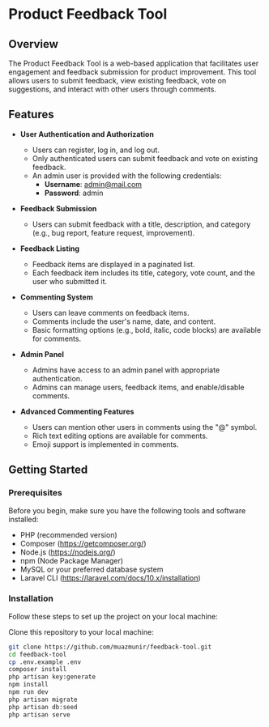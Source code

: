 # Product Feedback Tool

## Overview

The Product Feedback Tool is a web-based application that facilitates user engagement and feedback submission for product improvement. This tool allows users to submit feedback, view existing feedback, vote on suggestions, and interact with other users through comments.

## Features

- **User Authentication and Authorization**
  - Users can register, log in, and log out.
  - Only authenticated users can submit feedback and vote on existing feedback.
  - An admin user is provided with the following credentials:
    - **Username**: admin@mail.com
    - **Password**: admin

- **Feedback Submission**
  - Users can submit feedback with a title, description, and category (e.g., bug report, feature request, improvement).

- **Feedback Listing**
  - Feedback items are displayed in a paginated list.
  - Each feedback item includes its title, category, vote count, and the user who submitted it.

- **Commenting System**
  - Users can leave comments on feedback items.
  - Comments include the user's name, date, and content.
  - Basic formatting options (e.g., bold, italic, code blocks) are available for comments.

- **Admin Panel**
  - Admins have access to an admin panel with appropriate authentication.
  - Admins can manage users, feedback items, and enable/disable comments.

- **Advanced Commenting Features**
  - Users can mention other users in comments using the "@" symbol.
  - Rich text editing options are available for comments.
  - Emoji support is implemented in comments.

## Getting Started

### Prerequisites

Before you begin, make sure you have the following tools and software installed:

- PHP (recommended version)
- Composer (https://getcomposer.org/)
- Node.js (https://nodejs.org/)
- npm (Node Package Manager)
- MySQL or your preferred database system
- Laravel CLI (https://laravel.com/docs/10.x/installation)

### Installation

Follow these steps to set up the project on your local machine:

Clone this repository to your local machine:

   ```bash
   git clone https://github.com/muazmunir/feedback-tool.git
   cd feedback-tool
   cp .env.example .env
   composer install
   php artisan key:generate
   npm install
   npm run dev
   php artisan migrate
   php artisan db:seed
   php artisan serve
